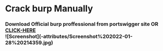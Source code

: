 # Crack burp Manually

<h3>Download Official burp proffessional from portswigger site OR <br><a href="https://portswigger.net/burp/releases">CLICK-HERE<a>
  <br>
  ![Screenshot](-attributes/Screenshot%202022-01-28%20214359.jpg)
